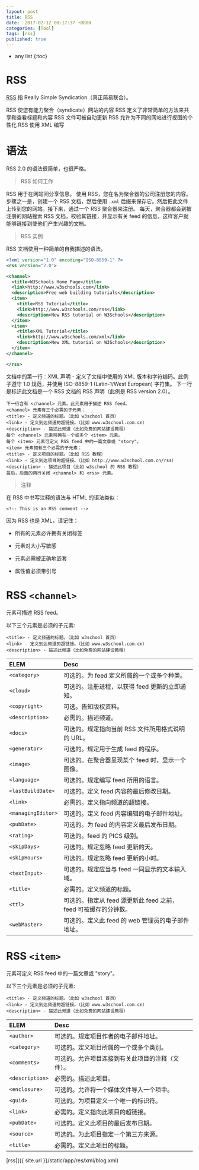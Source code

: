 ```yaml
---
layout: post
title: RSS
date:  2017-02-12 00:17:37 +0800
categories: [Tool]
tags: [rss]
published: true
---
```


* any list
{:toc}


# RSS

[RSS](http://www.runoob.com/rss/rss-tutorial.html) 指 Really Simple Syndication（真正简易联合）。

RSS 使您有能力聚合（syndicate）网站的内容
RSS 定义了非常简单的方法来共享和查看标题和内容
RSS 文件可被自动更新
RSS 允许为不同的网站进行视图的个性化
RSS 使用 XML 编写

# 语法

RSS 2.0 的语法很简单，也很严格。

> RSS 如何工作

RSS 用于在网站间分享信息。
使用 RSS，您在名为聚合器的公司注册您的内容。
步骤之一是，创建一个 RSS 文档，然后使用 ```.xml``` 后缀来保存它。然后把此文件上传到您的网站。接下来，通过一个 RSS 聚合器来注册。
每天，聚合器都会到被注册的网站搜索 RSS 文档，校验其链接，并显示有关 feed 的信息，这样客户就能够链接到使他们产生兴趣的文档。

> RSS 实例

RSS 文档使用一种简单的自我描述的语法。

```xml
<?xml version="1.0" encoding="ISO-8859-1" ?>
<rss version="2.0">

<channel>
  <title>W3Schools Home Page</title>
  <link>http://www.w3schools.com</link>
  <description>Free web building tutorials</description>
  <item>
    <title>RSS Tutorial</title>
    <link>http://www.w3schools.com/rss</link>
    <description>New RSS tutorial on W3Schools</description>
  </item>
  <item>
    <title>XML Tutorial</title>
    <link>http://www.w3schools.com/xml</link>
    <description>New XML tutorial on W3Schools</description>
  </item>
</channel>

</rss>
```

文档中的第一行：XML 声明 - 定义了文档中使用的 XML 版本和字符编码。此例子遵守 1.0 规范，并使用 ISO-8859-1 (Latin-1/West European) 字符集。
下一行是标识此文档是一个 RSS 文档的 RSS 声明（此例是 RSS version 2.0）。

```
下一行含有 <channel> 元素。此元素用于描述 RSS feed。
<channel> 元素有三个必需的子元素：
<title> - 定义频道的标题。（比如 w3school 首页）
<link> - 定义到达频道的超链接。（比如 www.w3school.com.cn）
<description> - 描述此频道（比如免费的网站建设教程）
每个 <channel> 元素可拥有一个或多个 <item> 元素。
每个 <item> 元素可定义 RSS feed 中的一篇文章或 "story"。
<item> 元素拥有三个必需的子元素：
<title> - 定义项目的标题。（比如 RSS 教程）
<link> - 定义到达项目的超链接。（比如 http://www.w3school.com.cn/rss）
<description> - 描述此项目（比如 w3school 的 RSS 教程）
最后，后面的两行关闭 <channel> 和 <rss> 元素。
```

> 注释

在 RSS 中书写注释的语法与 HTML 的语法类似：

```
<!-- This is an RSS comment -->
```

因为 RSS 也是 XML，请记住：

- 所有的元素必许拥有关闭标签

- 元素对大小写敏感

- 元素必需被正确地嵌套

- 属性值必须带引号


# RSS ```<channel>```

元素可描述 RSS feed。

以下三个元素是必须的子元素:

```
<title> - 定义频道的标题。（比如 w3school 首页）
<link> - 定义到达频道的超链接。（比如 www.w3school.com.cn）
<description> - 描述此频道（比如免费的网站建设教程）
```

| ELEM           |   Desc        |
| :------------- |:----------    |
| ```<category>```	             | 可选的。为 feed 定义所属的一个或多个种类。|
| ```<cloud>```	           | 可选的。注册进程，以获得 feed 更新的立即通知。|
| ```<copyright>```	       | 可选。告知版权资料。|
| ```<description>```	   | 必需的。描述频道。|
| ```<docs>```	           | 可选的。规定指向当前 RSS 文件所用格式说明的 URL。|
| ```<generator>```	       | 可选的。规定用于生成 feed 的程序。|
| ```<image>```	           | 可选的。在聚合器呈现某个 feed 时，显示一个图像。|
| ```<language>	```        | 可选的。规定编写 feed 所用的语言。|
| ```<lastBuildDate>```	   | 可选的。定义 feed 内容的最后修改日期。|
| ```<link>```	           | 必需的。定义指向频道的超链接。|
| ```<managingEditor>```   | 可选的。定义 feed 内容编辑的电子邮件地址。|
| ```<pubDate>```	       | 可选的。为 feed 的内容定义最后发布日期。|
| ```<rating>```	       | 可选的。feed 的 PICS 级别。|
| ```<skipDays>```	       | 可选的。规定忽略 feed 更新的天。|
| ```<skipHours>```	       | 可选的。规定忽略 feed 更新的小时。|
| ```<textInput>```	       | 可选的。规定应当与 feed 一同显示的文本输入域。|
| ```<title>```	           | 必需的。定义频道的标题。|
| ```<ttl>```	           | 可选的。指定从 feed 源更新此 feed 之前，feed 可被缓存的分钟数。|
| ```<webMaster>```	       | 可选的。定义此 feed 的 web 管理员的电子邮件地址。|



# RSS ```<item>```

元素可定义 RSS feed 中的一篇文章或 "story"。

以下三个元素是必须的子元素:

```
<title> - 定义频道的标题。（比如 w3school 首页）
<link> - 定义到达频道的超链接。（比如 www.w3school.com.cn）
<description> - 描述此频道（比如免费的网站建设教程）
```

| ELEM           |   Desc        |
| :------------- |:----------    |
| ```<author>```	        | 可选的。规定项目作者的电子邮件地址。|
| ```<category>```	        | 可选的。定义项目所属的一个或多个类别。|
| ```<comments>```	        | 可选的。允许项目连接到有关此项目的注释（文件）。|
| ```<description>```	    | 必需的。描述此项目。|
| ```<enclosure>```	        | 可选的。允许将一个媒体文件导入一个项中。|
| ```<guid>```	            | 可选的。为项目定义一个唯一的标识符。|
| ```<link>```	            | 必需的。定义指向此项目的超链接。|
| ```<pubDate>```	        | 可选的。定义此项目的最后发布日期。|
| ```<source>```	        | 可选的。为此项目指定一个第三方来源。|
| ```<title>```	            | 必需的。定义此项目的标题。|


[rss]({{ site.url }}/static/app/res/xml/blog.xml)


